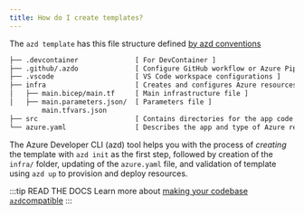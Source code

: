 ```yaml
---
title: How do I create templates?
---
```


The `azd template` has this file structure defined [by azd conventions](https://learn.microsoft.com/azure/developer/azure-developer-cli/make-azd-compatible?source=recommendations&pivots=azd-create#azd-conventions)

```txt
├── .devcontainer              [ For DevContainer ]
├── .github/.azdo              [ Configure GitHub workflow or Azure Pipelines ]
├── .vscode                    [ VS Code workspace configurations ]
├── infra                      [ Creates and configures Azure resources ]
│   ├── main.bicep/main.tf     [ Main infrastructure file ]
│   ├── main.parameters.json/  [ Parameters file ]
        main.tfvars.json   
├── src                        [ Contains directories for the app code ]
└── azure.yaml                 [ Describes the app and type of Azure resources]
```

The Azure Developer CLI (azd) tool helps you with the process of _creating_ the template with `azd init` as the first step, followed by creation of the `infra/` folder, updating of the `azure.yaml` file, and validation of template using `azd up` to provision and deploy resources.

:::tip READ THE DOCS
Learn more about [making your codebase `azd`compatible](https://aka.ms/azure-dev/enabletemplateworkflow.png)
:::

